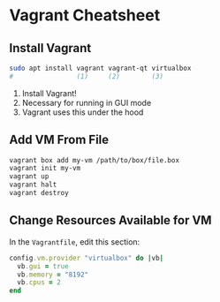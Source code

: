 # Vagrant Cheatsheet

## Install Vagrant

```sh
sudo apt install vagrant vagrant-qt virtualbox
#                (1)     (2)        (3)
```

1.  Install Vagrant!
2.  Necessary for running in GUI mode
3.  Vagrant uses this under the hood


## Add VM From File

```sh
vagrant box add my-vm /path/to/box/file.box
vagrant init my-vm
vagrant up
vagrant halt
vagrant destroy
```


## Change Resources Available for VM

In the `Vagrantfile`, edit this section:

```ruby
config.vm.provider "virtualbox" do |vb|
  vb.gui = true
  vb.memory = "8192"
  vb.cpus = 2
end
```

